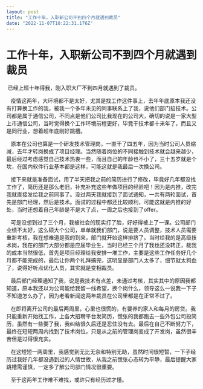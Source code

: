 ```yaml
---
layout: post
title: "工作十年，入职新公司不到四个月就遇到裁员"
date: "2022-11-07T10:22:31.176Z"
---
```

工作十年，入职新公司不到四个月就遇到裁员
====================

 已经上班十年得我，刚入职大厂不到四月就遇到了裁员。

   疫情这两年，大环境都不是太好，尤其是找工作这件事上，去年年底原本我还没有打算换工作的我，被我一个多年未见的同事联系上了我，说他们部门招技术。公司都是属于通信公司，不同点是他们公司比我现在的公司大，确切的说是一家大型上市通信公司，当时觉得换个工作环境前程更好，毕竟干技术都十来年了，而且又是同行业，想着趁年底刚好跳槽。

   原本在公司也算是一个研发技术管理岗，一直干了四五年，因为当时公司人员缩减，去年才转岗换成了项目经理。当然随着岗位的不同接触到技术就会越来越少，最后经过考虑感觉自己技术热衷一些，而且自己的年龄也不小了，三十五岁就是个坎，在国内软件行业基本都是这样，可能这就是我最后一次换公司。

   接下来就是准备面试，用了半天把我之前的简历进行了修改，毕竟好几年都没找工作了，简历还是那么老旧，补充补充这些年做项目的经验吧！因为是内推，改完我就直接发给我之前同事了。没过两天我就接到了面试通知，一共有两轮面试，首先是部门经理，然后是技术。面试的过程中都还比较顺利，可能这就是内推的好处，当时还想着自己年龄是不是大了点，一周之后也接到了offer。

   可是没想到过了三个月，我被社会的现实打了脸，好好得被上了一课。公司部门业绩不太好，这么硕大个公司，单单就我们部门，说是要人员调整，技术人员需要重新考核，我在想难道是我的到来，部门就开始这样排挤了。当时给我的是高级技术岗，我在的部门大部分都是应届毕业生，当时已经三个月了我也还没转正，裁我的成本当然很低，首先是项目经理给我安排一堆工作，主要是这些工作任务好几个月都不能完成的，最后让你两个礼拜搞完，这明显是部门人太多了，细节就太狗血了，说得好听点优化人员，其实就是变相裁员。

   最后部门经理通知了我，说是我技术有点差，未通过考核，其实其中的原因我都知道，原本我还以为公司能给我留一线希望，换个岗什么，领导这么一说我一下子不知道怎么办了，因为老看新闻这两年裁员在公司里都是在正常不过了。

   在即将离开公司的最后两周里，心里也很慌的，有要养的家人和每月的房贷。我只能重新开始找工作，上各大招聘平台发简历，慌张的我都跑去一些外包公司投简历，虽然有一些要了我，我纠结很久后还是忍住没有去。最后在自己不断努力下，最终在短短两周内找到了技术岗位，只是从之前的管理岗变成了开发岗，虽然很辛苦但是过得很充实。

   在这短短一两周里，我感觉到无比无奈和特别无助，虽然时间很短暂，一下子经历过我好几年都没遇到过的人情世故，从我之前慌张心态转为平静，最后提醒大家跳槽需谨慎，一定多了解公司部门情况很重要。

   至于这两年工作难不难找，或许只有经历过才懂。